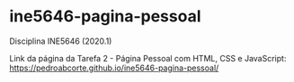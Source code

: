 # ine5646-pagina-pessoal
Disciplina INE5646 (2020.1)

Link da página da Tarefa 2 - Página Pessoal com HTML, CSS e JavaScript: https://pedroabcorte.github.io/ine5646-pagina-pessoal/
